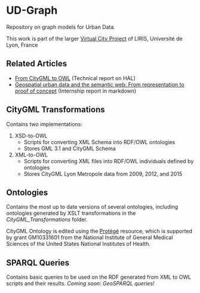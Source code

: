 # UD-Graph
Repository on graph models for Urban Data.

This work is part of the larger [Virtual City Project](https://projet.liris.cnrs.fr/vcity/wiki/doku.php) of LIRIS, Université de Lyon, France

## Related Articles
- [From CityGML to OWL](https://hal.archives-ouvertes.fr/hal-02948955) (Technical report on HAL)
- [Geospatial urban data and the semantic web: From representation to proof of concept](https://github.com/VCityTeam/UD-Graph/blob/master/Internship/Masters%20report.md) (Internship report in markdown)

## CityGML Transformations
Contains two implementations:
1. XSD-to-OWL
   * Scripts for converting XML Schema into RDF/OWL ontologies
   * Stores GML 3.1 and CityGML Schema
2. XML-to-OWL
   * Scripts for converting XML files into RDF/OWL individuals defined by ontologies
   * Stores CityGML Lyon Metropole data from 2009, 2012, and 2015

## Ontologies
Contains the most up to date versions of several ontologies, including ontologies generated by XSLT transformations in the _CityGML_Transformations_ folder.

CityGML Ontology is edited using the [Protégé](https://protege.stanford.edu/) resource, which is supported by grant GM10331601 from the National Institute of General Medical Sciences of the United States National Institutes of Health.

## SPARQL Queries
Contains basic queries to be used on the RDF generated from XML to OWL scripts and their results.
_Coming soon: GeoSPARQL queries!_
